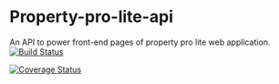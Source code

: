 # Property-pro-lite-api
An API to power front-end pages of property pro lite web application.
[![Build Status](https://travis-ci.org/richardekong007/Property-pro-lite-api.svg?branch=develop)](https://travis-ci.org/richardekong007/Property-pro-lite-api)

[![Coverage Status](https://coveralls.io/repos/github/richardekong007/Property-pro-lite-api/badge.svg)](https://coveralls.io/github/richardekong007/Property-pro-lite-api)
